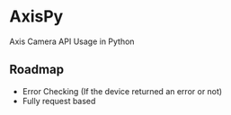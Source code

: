 # AxisPy
Axis Camera API Usage in Python

## Roadmap
- Error Checking (If the device returned an error or not)
- Fully request based

